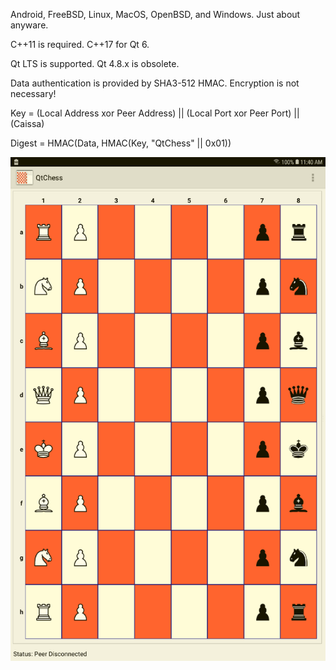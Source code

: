 Android, FreeBSD, Linux, MacOS, OpenBSD, and Windows. Just about anyware.

C++11 is required. C++17 for Qt 6.

Qt LTS is supported. Qt 4.8.x is obsolete.

Data authentication is provided by SHA3-512 HMAC. Encryption is not necessary!

Key = (Local Address xor Peer Address) || (Local Port xor Peer Port) || (Caissa)

Digest = HMAC(Data, HMAC(Key, "QtChess" || 0x01))

![play](https://github.com/textbrowser/qtchess/blob/master/Images/play.png)

